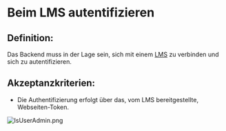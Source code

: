 # Beim LMS autentifizieren



## Definition:

Das Backend muss in der Lage sein, sich mit einem [LMS](Learning-Management-System-GE.md) zu verbinden und sich zu autentifizieren.


## Akzeptanzkriterien:
 - Die Authentifizierung erfolgt über das, vom LMS bereitgestellte, Webseiten-Token.

![IsUserAdmin.png](IsUserAdmin.png)